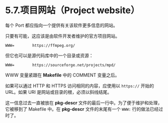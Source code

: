 # 5.7.项目网站（Project website）

每个 Port 都应指向一个提供有关该软件更多信息的网站。

只要有可能，这应该是由软件开发者维护的官方项目网站。

```shell
WWW=		https://ffmpeg.org/
```

但它也可以是源代码库中的一个目录或资源：

```shell
WWW=		https://sourceforge.net/projects/mpd/
```

WWW 变量紧跟在 **Makefile** 中的 COMMENT 变量之后。

如果可以通过 HTTP 和 HTTPS 访问相同的内容，应使用以 `https://`  开始的 URL。如果 URI 是网站或目录的根，必须以斜线结尾。

这一信息过去一直被放在 **pkg-descr** 文件的最后一行中。为了便于维护和处理， 它被移到了 Makefile 中。在 **pkg-descr** 文件的末尾有一个 `WWW:` 行的做法已经过时了。

